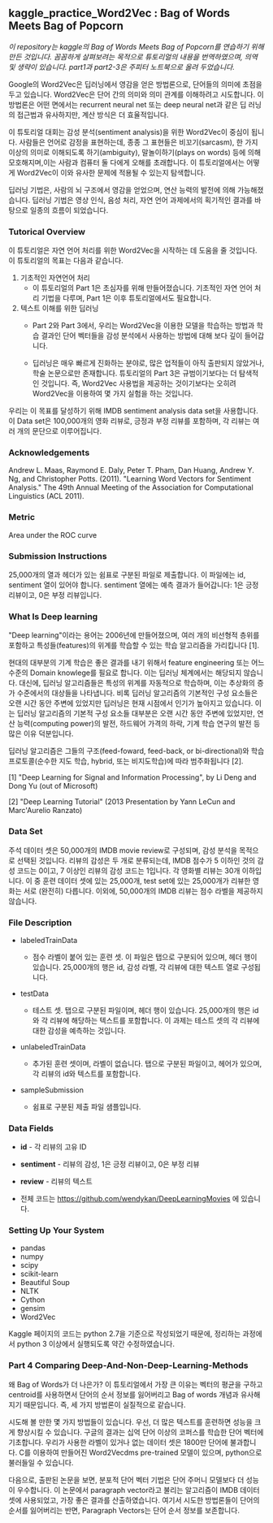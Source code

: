 ## kaggle_practice_Word2Vec : Bag of Words Meets Bag of Popcorn

*이 repository는 kaggle의 Bag of Words Meets Bag of Popcorn를 연습하기 위해 만든 것입니다. 꼼꼼하게 살펴보려는 목적으로 튜토리얼의 내용을 번역하였으며, 의역 및 생략이 있습니다. part1과 part2-3은 주피터 노트북으로 올려 두었습니다.* 

Google의 Word2Vec은 딥러닝에서 영감을 얻은 방법론으로, 단어들의 의미에 초점을 두고 있습니다. Word2Vec은 단어 간의 의미와 의미 관계를 이해하려고 시도합니다. 이 방법론은 어떤 면에서는 recurrent neural net 또는 deep neural net과 같은 딥 러닝의 접근법과 유사하지만, 계산 방식은 더 효율적입니다. 

이 튜토리얼 대회는 감성 분석(sentiment analysis)을 위한 Word2Vec이 중심이 됩니다. 사람들은 언어로 감정을 표현하는데, 종종 그 표현들은 비꼬기(sarcasm), 한 가지 이상의 의미로 이해되도록 하기(ambiguity), 말놀이하기(plays on words) 등에 의해 모호해지며,이는 사람과 컴퓨터 둘 다에게 오해를 초래합니다. 이 튜토리얼에서는 어떻게 Word2Vec이 이와 유사한 문제에 적용될 수 있는지 탐색합니다. 

딥러닝 기법은, 사람의 뇌 구조에서 영감을 얻었으며, 연산 능력의 발전에 의해 가능해졌습니다. 딥러닝 기법은 영상 인식, 음성 처리, 자연 언어 과제에서의 획기적인 결과를 바탕으로 일종의 흐름이 되었습니다.


### Tutorical Overview

이 튜토리얼은 자연 언어 처리를 위한 Word2Vec을 시작하는 데 도움을 줄 것입니다. 이 튜토리얼의 목표는 다음과 같습니다. 

1) 기초적인 자연언어 처리
    - 이 튜토리얼의 Part 1은 초심자를 위해 만들어졌습니다. 기초적인 자연 언어 처리 기법을 다루며, Part 1은 이후 튜토리얼에서도 필요합니다.  
2) 텍스트 이해를 위한 딥러닝
    - Part 2와 Part 3에서, 우리는 Word2Vec을 이용한 모델을 학습하는 방법과 학습 결과인 단어 벡터들을 감성 분석에서 사용하는 방법에 대해 보다 깊이 들어갑니다. 
    
    - 딥러닝은 매우 빠르게 진화하는 분야로, 많은 업적들이 아직 출판되지 않았거나, 학술 논문으로만 존재합니다. 튜토리얼의 Part 3은 규범이기보다는 더 탐색적인 것입니다. 즉, Word2Vec 사용법을 제공하는 것이기보다는 오히려 Word2Vec을 이용하여 몇 가지 실험을 하는 것입니다. 


우리는 이 목표를 달성하기 위해 IMDB sentiment analysis data set을 사용합니다. 이 Data set은 100,000개의 영화 리뷰로, 긍정과 부정 리뷰를 포함하며, 각 리뷰는 여러 개의 문단으로 이루어집니다. 

### Acknowledgements

Andrew L. Maas, Raymond E. Daly, Peter T. Pham, Dan Huang, Andrew Y. Ng, and Christopher Potts. (2011). "Learning Word Vectors for Sentiment Analysis." The 49th Annual Meeting of the Association for Computational Linguistics (ACL 2011).

### Metric

Area under the ROC curve

### Submission Instructions

25,000개의 열과 헤더가 있는 쉼표로 구분된 파일로 제출합니다. 이 파일에는 id, sentiment 열이 있어야 합니다. sentiment 열에는 예측 결과가 들어갑니다: 1은 긍정 리뷰이고, 0은 부정 리뷰입니다. 

### What Is Deep learning

"Deep learning"이라는 용어는 2006년에 만들어졌으며, 여러 개의 비선형적 층위를 포함하고 특성들(features)의 위계를 학습할 수 있는 학습 알고리즘을 가리킵니다 [1].  

현대의 대부분의 기계 학습은 좋은 결과를 내기 위해서 feature engineering 또는 어느 수준의 Domain knowlege를 필요로 합니다. 이는 딥러닝 체계에서는 해당되지 않습니다. 대신에, 딥러닝 알고리즘들은 특성의 위계를 자동적으로 학습하며, 이는 추상화의 증가 수준에서의 대상들을 나타냅니다. 비록 딥러닝 알고리즘의 기본적인 구성 요소들은 오랜 시간 동안 주변에 있었지만 딥러닝은 현재 시점에서 인기가 높아지고 있습니다. 이는 딥러닝 알고리즘의 기본적 구성 요소들 대부분은 오랜 시간 동안 주변에 있었지만, 연산 능력(computing power)의 발전, 하드웨어 가격의 하락, 기계 학습 연구의 발전 등 많은 이유 덕분입니다. 

딥러닝 알고리즘은 그들의 구조(feed-foward, feed-back, or bi-directional)와 학습 프로토콜(순수한 지도 학습, hybrid, 또는 비지도학습)에 따라 범주화됩니다 [2]. 

[1] "Deep Learning for Signal and Information Processing", by Li Deng and Dong Yu (out of Microsoft)

[2] "Deep Learning Tutorial" (2013 Presentation by Yann LeCun and Marc'Aurelio Ranzato)

### Data Set

주석 데이터 셋은 50,000개의 IMDB movie review로 구성되며, 감성 분석을 목적으로 선택된 것입니다. 리뷰의 감성은 두 개로 분류되는데, IMDB 점수가 5 이하인 것의 감성 코드는 0이고, 7 이상인 리뷰의 감성 코드는 1입니다. 각 영화별 리뷰는 30개 이하입니다. 이 중 훈련 데이터 셋에 있는 25,000개, test set에 있는 25,000개가 리뷰한 영화는 서로 (완전히) 다릅니다. 이외에, 50,000개의 IMDB 리뷰는 점수 라벨을 제공하지 않습니다. 

### File Description


* labeledTrainData 
    - 점수 라벨이 붙어 있는 훈련 셋. 이 파일은 탭으로 구분되어 있으며, 헤더 행이 있습니다. 25,000개의 행은 id, 감성 라벨, 각 리뷰에 대한 텍스트 열로 구성됩니다. 

* testData 
    - 테스트 셋. 탭으로 구분된 파일이며, 헤더 행이 있습니다. 25,000개의 행은 id 와 각 리뷰에 해당하는 텍스트를 포함합니다. 이 과제는 테스트 셋의 각 리뷰에 대한 감성을 예측하는 것입니다. 
    
* unlabeledTrainData 
    - 추가된 훈련 셋이며, 라벨이 없습니다. 탭으로 구분된 파일이고, 헤어가 있으며, 각 리뷰의 id와 텍스트를 포함합니다. 
* sampleSubmission 
    - 쉼표로 구분된 제출 파일 샘플입니다.
    
### Data Fields

* **id** - 각 리뷰의 고유 ID
* **sentiment** -  리뷰의 감성, 1은 긍정 리뷰이고, 0은 부정 리뷰
* **review** -  리뷰의 텍스트

* 전체 코드는 https://github.com/wendykan/DeepLearningMovies 에 있습니다. 


### Setting Up Your System

* pandas
* numpy
* scipy
* scikit-learn 
* Beautiful Soup
* NLTK
* Cython
* gensim
* Word2Vec

Kaggle 페이지의 코드는 python 2.7을 기준으로 작성되었기 때문에, 정리하는 과정에서 python 3 이상에서 실행되도록 약간 수정하였습니다. 


### Part 4 Comparing Deep-And-Non-Deep-Learning-Methods

왜 Bag of Words가 더 나은가?
이 튜토리얼에서 가장 큰 이유는 벡터의 평균을 구하고 centroid를 사용하면서 단어의 순서 정보를 잃어버리고 Bag of words 개념과 유사해지기 때문입니다. 즉, 세 가지 방법론이 실질적으로 같습니다.  

시도해 볼 만한 몇 가지 방법들이 있습니다. 
우선, 더 많은 텍스트를 훈련하면 성능을 크게 향상시킬 수 있습니다. 구글의 결과는 십억 단어 이상의 코퍼스를 학습한 단어 벡터에 기초합니다. 우리가 사용한 라벨이 있거나 없는 데이터 셋은 1800만 단어에 불과합니다. C를 이용하여 만들어진 Word2Vecdms pre-trained 모델이 있으며, python으로 불러들일 수 있습니다.  

다음으로, 출판된 논문을 보면, 분포적 단어 벡터 기법은 단어 주머니 모델보다 더 성능이 우수합니다. 이 논문에서 paragraph vector라고 불리는 알고리즘이 IMDB 데이터셋에 사용되었고, 가장 좋은 결과를 산출하였습니다. 여기서 시도한 방법론들이 단어의 순서를 잃어버리는 반면, Paragraph Vectors는 단어 순서 정보를 보존합니다. 
